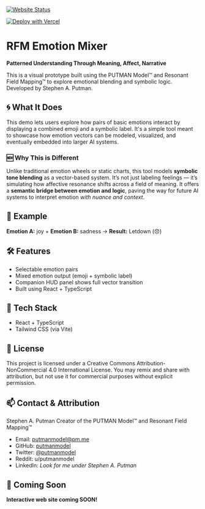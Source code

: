 [![Website Status](https://img.shields.io/website?down_color=red&down_message=down&up_color=green&up_message=online&url=https%3A%2F%2Frfm-emotion-mixer.vercel.app)](https://rfm-emotion-mixer.vercel.app)

[![Deploy with Vercel](https://vercel.com/button)](https://vercel.com/stephen-a-putmans-projects/rfm-emotion-mixer)
# RFM Emotion Mixer

**Patterned Understanding Through Meaning, Affect, Narrative**

This is a visual prototype built using the PUTMAN Model™ and Resonant Field Mapping™ to explore emotional blending and symbolic logic. Developed by Stephen A. Putman.

## 🌀 What It Does

This demo lets users explore how pairs of basic emotions interact by displaying a combined emoji and a symbolic label. It's a simple tool meant to showcase how emotion vectors can be modeled, visualized, and eventually embedded into larger AI systems.

### 🆕 Why This is Different

Unlike traditional emotion wheels or static charts, this tool models **symbolic tone blending** as a vector-based system. It’s not just labeling feelings — it’s simulating how affective resonance shifts across a field of meaning. It offers a **semantic bridge between emotion and logic**, paving the way for future AI systems to interpret emotion *with nuance and context*.

## 🌟 Example

**Emotion A:** joy + **Emotion B:** sadness → **Result:** Letdown (😞)

## 🛠️ Features

* Selectable emotion pairs
* Mixed emotion output (emoji + symbolic label)
* Companion HUD panel shows full vector transition
* Built using React + TypeScript

## 🧠 Tech Stack

* React + TypeScript
* Tailwind CSS (via Vite)

## 🔐 License

This project is licensed under a Creative Commons Attribution-NonCommercial 4.0 International License. You may remix and share with attribution, but not use it for commercial purposes without explicit permission.

## 📫 Contact & Attribution

Stephen A. Putman
Creator of the PUTMAN Model™ and Resonant Field Mapping™

* Email: [putmanmodel@pm.me](mailto:putmanmodel@pm.me)
* GitHub: [putmanmodel](https://github.com/putmanmodel)
* Twitter: [@putmanmodel](https://x.com/putmanmodel)
* Reddit: u/putmanmodel
* LinkedIn: *Look for me under Stephen A. Putman*

## 🚀 Coming Soon

**Interactive web site coming SOON!**
